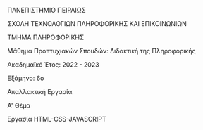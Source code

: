 ΠΑΝΕΠΙΣΤΗΜΙΟ ΠΕΙΡΑΙΩΣ

ΣΧΟΛΗ ΤΕΧΝΟΛΟΓΙΩΝ ΠΛΗΡΟΦΟΡΙΚΗΣ ΚΑΙ ΕΠΙΚΟΙΝΩΝΙΩΝ

ΤΜΗΜΑ ΠΛΗΡΟΦΟΡΙΚΗΣ

Μάθημα Προπτυχιακών Σπουδών: Διδακτική της Πληροφορικής

Ακαδημαϊκό Έτος: 2022 - 2023

Εξάμηνο: 6ο

Απαλλακτική Εργασία

Α' Θέμα

Εργασία HTML-CSS-JAVASCRIPT
